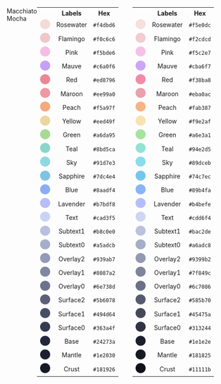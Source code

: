 <div style="display: flex; justify-content: center;">
    <tr>
        <th>Macchiato</th>
        <th>Mocha</th>
    </tr>
    <tr>
        <td>
            <table style="margin: 0 auto; text-align: center;">
                <tr>
                    <th></th>
                    <th>Labels</th>
                    <th>Hex</th>
                </tr>
                <tr>
                    <td><img src="assets/palette/circles/macchiato_rosewater.png" width="23"/></td>
                    <td>Rosewater</td>
                    <td><code>#f4dbd6</code></td>
                </tr>
                <tr>
                    <td><img src="assets/palette/circles/macchiato_flamingo.png" width="23"/></td>
                    <td>Flamingo</td>
                    <td><code>#f0c6c6</code></td>
                </tr>
                <tr>
                    <td><img src="assets/palette/circles/macchiato_pink.png" width="23"/></td>
                    <td>Pink</td>
                    <td><code>#f5bde6</code></td>
                </tr>
                <tr>
                    <td><img src="assets/palette/circles/macchiato_mauve.png" width="23"/></td>
                    <td>Mauve</td>
                    <td><code>#c6a0f6</code></td>
                </tr>
                <tr>
                    <td><img src="assets/palette/circles/macchiato_red.png" width="23"/></td>
                    <td>Red</td>
                    <td><code>#ed8796</code></td>
                </tr>
                <tr>
                    <td><img src="assets/palette/circles/macchiato_maroon.png" width="23"/></td>
                    <td>Maroon</td>
                    <td><code>#ee99a0</code></td>
                </tr>
                <tr>
                    <td><img src="assets/palette/circles/macchiato_peach.png" width="23"/></td>
                    <td>Peach</td>
                    <td><code>#f5a97f</code></td>
                </tr>
                <tr>
                    <td><img src="assets/palette/circles/macchiato_yellow.png" width="23"/></td>
                    <td>Yellow</td>
                    <td><code>#eed49f</code></td>
                </tr>
                <tr>
                    <td><img src="assets/palette/circles/macchiato_green.png" width="23"/></td>
                    <td>Green</td>
                    <td><code>#a6da95</code></td>
                </tr>
                <tr>
                    <td><img src="assets/palette/circles/macchiato_teal.png" width="23"/></td>
                    <td>Teal</td>
                    <td><code>#8bd5ca</code></td>
                </tr>
                <tr>
                    <td><img src="assets/palette/circles/macchiato_sky.png" width="23"/></td>
                    <td>Sky</td>
                    <td><code>#91d7e3</code></td>
                </tr>
                <tr>
                    <td><img src="assets/palette/circles/macchiato_sapphire.png" width="23"/></td>
                    <td>Sapphire</td>
                    <td><code>#7dc4e4</code></td>
                </tr>
                <tr>
                    <td><img src="assets/palette/circles/macchiato_blue.png" width="23"/></td>
                    <td>Blue</td>
                    <td><code>#8aadf4</code></td>
                </tr>
                <tr>
                    <td><img src="assets/palette/circles/macchiato_lavender.png" width="23"/></td>
                    <td>Lavender</td>
                    <td><code>#b7bdf8</code></td>
                </tr>
                <tr>
                    <td><img src="assets/palette/circles/macchiato_text.png" width="23"/></td>
                    <td>Text</td>
                    <td><code>#cad3f5</code></td>
                </tr>
                <tr>
                    <td><img src="assets/palette/circles/macchiato_subtext1.png" width="23"/></td>
                    <td>Subtext1</td>
                    <td><code>#b8c0e0</code></td>
                </tr>
                <tr>
                    <td><img src="assets/palette/circles/macchiato_subtext0.png" width="23"/></td>
                    <td>Subtext0</td>
                    <td><code>#a5adcb</code></td>
                </tr>
                <tr>
                    <td><img src="assets/palette/circles/macchiato_overlay2.png" width="23"/></td>
                    <td>Overlay2</td>
                    <td><code>#939ab7</code></td>
                </tr>
                <tr>
                    <td><img src="assets/palette/circles/macchiato_overlay1.png" width="23"/></td>
                    <td>Overlay1</td>
                    <td><code>#8087a2</code></td>
                </tr>
                <tr>
                    <td><img src="assets/palette/circles/macchiato_overlay0.png" width="23"/></td>
                    <td>Overlay0</td>
                    <td><code>#6e738d</code></td>
                </tr>
                <tr>
                    <td><img src="assets/palette/circles/macchiato_surface2.png" width="23"/></td>
                    <td>Surface2</td>
                    <td><code>#5b6078</code></td>
                </tr>
                <tr>
                    <td><img src="assets/palette/circles/macchiato_surface1.png" width="23"/></td>
                    <td>Surface1</td>
                    <td><code>#494d64</code></td>
                </tr>
                <tr>
                    <td><img src="assets/palette/circles/macchiato_surface0.png" width="23"/></td>
                    <td>Surface0</td>
                    <td><code>#363a4f</code></td>
                </tr>
                <tr>
                    <td><img src="assets/palette/circles/macchiato_base.png" width="23"/></td>
                    <td>Base</td>
                    <td><code>#24273a</code></td>
                </tr>
                <tr>
                    <td><img src="assets/palette/circles/macchiato_mantle.png" width="23"/></td>
                    <td>Mantle</td>
                    <td><code>#1e2030</code></td>
                </tr>
                <tr>
                    <td><img src="assets/palette/circles/macchiato_crust.png" width="23"/></td>
                    <td>Crust</td>
                    <td><code>#181926</code></td>
                </tr>
            </table>
        </td>
        <td>
            <table style="margin: 0 auto; text-align: center;">
                <tr>
                    <th></th>
                    <th>Labels</th>
                    <th>Hex</th>
                </tr>
                <tr>
                    <td><img src="assets/palette/circles/mocha_rosewater.png" width="23"/></td>
                    <td>Rosewater</td>
                    <td><code>#f5e0dc</code></td>
                </tr>
                <tr>
                    <td><img src="assets/palette/circles/mocha_flamingo.png" width="23"/></td>
                    <td>Flamingo</td>
                    <td><code>#f2cdcd</code></td>
                </tr>
                <tr>
                    <td><img src="assets/palette/circles/mocha_pink.png" width="23"/></td>
                    <td>Pink</td>
                    <td><code>#f5c2e7</code></td>
                </tr>
                <tr>
                    <td><img src="assets/palette/circles/mocha_mauve.png" width="23"/></td>
                    <td>Mauve</td>
                    <td><code>#cba6f7</code></td>
                </tr>
                <tr>
                    <td><img src="assets/palette/circles/mocha_red.png" width="23"/></td>
                    <td>Red</td>
                    <td><code>#f38ba8</code></td>
                </tr>
                <tr>
                    <td><img src="assets/palette/circles/mocha_maroon.png" width="23"/></td>
                    <td>Maroon</td>
                    <td><code>#eba0ac</code></td>
                </tr>
                <tr>
                    <td><img src="assets/palette/circles/mocha_peach.png" width="23"/></td>
                    <td>Peach</td>
                    <td><code>#fab387</code></td>
                </tr>
                <tr>
                    <td><img src="assets/palette/circles/mocha_yellow.png" width="23"/></td>
                    <td>Yellow</td>
                    <td><code>#f9e2af</code></td>
                </tr>
                <tr>
                    <td><img src="assets/palette/circles/mocha_green.png" width="23"/></td>
                    <td>Green</td>
                    <td><code>#a6e3a1</code></td>
                </tr>
                <tr>
                    <td><img src="assets/palette/circles/mocha_teal.png" width="23"/></td>
                    <td>Teal</td>
                    <td><code>#94e2d5</code></td>
                </tr>
                <tr>
                    <td><img src="assets/palette/circles/mocha_sky.png" width="23"/></td>
                    <td>Sky</td>
                    <td><code>#89dceb</code></td>
                </tr>
                <tr>
                    <td><img src="assets/palette/circles/mocha_sapphire.png" width="23"/></td>
                    <td>Sapphire</td>
                    <td><code>#74c7ec</code></td>
                </tr>
                <tr>
                    <td><img src="assets/palette/circles/mocha_blue.png" width="23"/></td>
                    <td>Blue</td>
                    <td><code>#89b4fa</code></td>
                </tr>
                <tr>
                    <td><img src="assets/palette/circles/mocha_lavender.png" width="23"/></td>
                    <td>Lavender</td>
                    <td><code>#b4befe</code></td>
                </tr>
                <tr>
                    <td><img src="assets/palette/circles/mocha_text.png" width="23"/></td>
                    <td>Text</td>
                    <td><code>#cdd6f4</code></td>
                </tr>
                <tr>
                    <td><img src="assets/palette/circles/mocha_subtext1.png" width="23"/></td>
                    <td>Subtext1</td>
                    <td><code>#bac2de</code></td>
                </tr>
                <tr>
                    <td><img src="assets/palette/circles/mocha_subtext0.png" width="23"/></td>
                    <td>Subtext0</td>
                    <td><code>#a6adc8</code></td>
                </tr>
                <tr>
                    <td><img src="assets/palette/circles/mocha_overlay2.png" width="23"/></td>
                    <td>Overlay2</td>
                    <td><code>#9399b2</code></td>
                </tr>
                <tr>
                    <td><img src="assets/palette/circles/mocha_overlay1.png" width="23"/></td>
                    <td>Overlay1</td>
                    <td><code>#7f849c</code></td>
                </tr>
                <tr>
                    <td><img src="assets/palette/circles/mocha_overlay0.png" width="23"/></td>
                    <td>Overlay0</td>
                    <td><code>#6c7086</code></td>
                </tr>
                <tr>
                    <td><img src="assets/palette/circles/mocha_surface2.png" width="23"/></td>
                    <td>Surface2</td>
                    <td><code>#585b70</code></td>
                </tr>
                <tr>
                    <td><img src="assets/palette/circles/mocha_surface1.png" width="23"/></td>
                    <td>Surface1</td>
                    <td><code>#45475a</code></td>
                </tr>
                <tr>
                    <td><img src="assets/palette/circles/mocha_surface0.png" width="23"/></td>
                    <td>Surface0</td>
                    <td><code>#313244</code></td>
                </tr>
                <tr>
                    <td><img src="assets/palette/circles/mocha_base.png" width="23"/></td>
                    <td>Base</td>
                    <td><code>#1e1e2e</code></td>
                </tr>
                <tr>
                    <td><img src="assets/palette/circles/mocha_mantle.png" width="23"/></td>
                    <td>Mantle</td>
                    <td><code>#181825</code></td>
                </tr>
                <tr>
                    <td><img src="assets/palette/circles/mocha_crust.png" width="23"/></td>
                    <td>Crust</td>
                    <td><code>#11111b</code></td>
                </tr>
            </table>
        </td>
    </tr>
</table>
